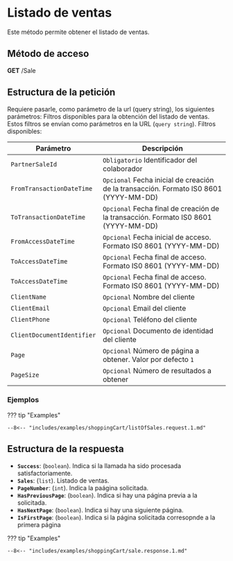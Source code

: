 # Listado de ventas

Este método permite obtener el listado de ventas.

## Método de acceso

**GET** /Sale

## Estructura de la petición

Requiere pasarle, como parámetro de la url (query string), los siguientes parámetros:
Filtros disponibles para la obtención del listado de ventas. Estos filtros se envían como parámetros en la URL (`query string`). Filtros disponibles:

| Parámetro | Descripción |
| --- | --- |
|``PartnerSaleId`` | ``Obligatorio`` Identificador del colaborador |
|``FromTransactionDateTime`` | ``Opcional`` Fecha inicial de creación de la transacción. Formato IS0 8601 (YYYY-MM-DD) |
|``ToTransactionDateTime`` | ``Opcional`` Fecha final de creación de la transacción. Formato IS0 8601 (YYYY-MM-DD) |
|``FromAccessDateTime`` | ``Opcional`` Fecha inicial de acceso. Formato IS0 8601 (YYYY-MM-DD) |
|``ToAccessDateTime`` | ``Opcional`` Fecha final de acceso. Formato IS0 8601 (YYYY-MM-DD) |
|``ToAccessDateTime`` | ``Opcional`` Fecha final de acceso. Formato IS0 8601 (YYYY-MM-DD) |
|``ClientName`` | ``Opcional`` Nombre del cliente |
|``ClientEmail`` | ``Opcional`` Email del cliente |
|``ClientPhone`` | ``Opcional`` Teléfono del cliente |
|``ClientDocumentIdentifier`` | ``Opcional`` Documento de identidad del cliente |
|``Page`` | ``Opcional`` Número de página a obtener. Valor por defecto `1` |
|``PageSize`` | ``Opcional`` Número de resultados a obtener|


### Ejemplos

??? tip "Examples"

    --8<-- "includes/examples/shoppingCart/listOfSales.request.1.md"

## Estructura de la respuesta

- **`Success`**: (``boolean``). Indica si la llamada ha sido procesada satisfactoriamente.
- **`Sales`**: (``list``). Listado de ventas.
- **`PageNumber`**: (``int``). Indica la paágina solicitada.
- **`HasPreviousPage`**: (``boolean``). Indica si hay una página previa a la solicitada.
- **`HasNextPage`**: (``boolean``). Indica si hay una siguiente página.
- **`IsFirstPage`**: (``boolean``). Indica si la página solicitada corresopnde a la primera página

??? tip "Examples"

    --8<-- "includes/examples/shoppingCart/sale.response.1.md"